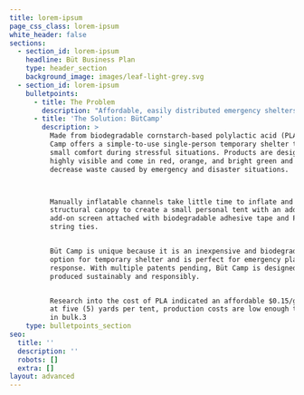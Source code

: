 ```yaml
---
title: lorem-ipsum
page_css_class: lorem-ipsum
white_header: false
sections:
  - section_id: lorem-ipsum
    headline: Büt Business Plan
    type: header_section
    background_image: images/leaf-light-grey.svg
  - section_id: lorem-ipsum
    bulletpoints:
      - title: The Problem
        description: "Affordable, easily distributed emergency shelters are often in short supply during an emergency, such as a natural disaster or hiking incident. There has been an increase in the need for disaster-planning products, including personal temporary shelters, to ensure a timely response to an event.1\n\n\n\nDisasters also have a significant impact on the environment2 that furthers the damage of the actual event and the subsequent waste. Plastics and inorganic materials are the primary material used in emergency materials for their lightweight feature but further increase the long-term impact of disasters and personal incidents.\n\n\n\n> “Increasing incidents of natural and anthropogenic hazards globally have led to a rise in the procurement of necessary equipment and response vehicles by the concerned government agencies.\_\n>\n\n> There are many incidents in recent times where inadequacy of equipment has caused delays in mitigating the damages. Learning from the past, many countries have increased the necessary disaster response equipment at disposal.”\n\n> *--\_ Mordor Intelligence on the Emergency Disaster and Response Market*\n"
      - title: 'The Solution: BütCamp'
        description: >
          Made from biodegradable cornstarch-based polylactic acid (PLA), Büt
          Camp offers a simple-to-use single-person temporary shelter to provide
          small comfort during stressful situations. Products are designed to be
          highly visible and come in red, orange, and bright green and to
          decrease waste caused by emergency and disaster situations.



          Manually inflatable channels take little time to inflate and provide a
          structural canopy to create a small personal tent with an additional
          add-on screen attached with biodegradable adhesive tape and PLA fiber
          string ties.


          Büt Camp is unique because it is an inexpensive and biodegradable
          option for temporary shelter and is perfect for emergency planning and
          response. With multiple patents pending, Büt Camp is designed and
          produced sustainably and responsibly.


          Research into the cost of PLA indicated an affordable $0.15/gram, and
          at five (5) yards per tent, production costs are low enough to produce
          in bulk.3
    type: bulletpoints_section
seo:
  title: ''
  description: ''
  robots: []
  extra: []
layout: advanced
---
```

